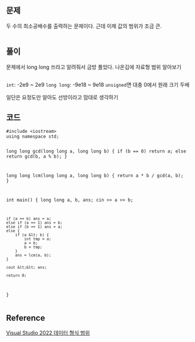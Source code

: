 <h2 id="문제">문제</h2>
<p>두 수의 최소공배수를 출력하는 문제이다.
근데 이제 값의 범위가 조금 큰.</p>
<p><img alt="" src="https://velog.velcdn.com/images/coolgamja_/post/01c2647f-5b45-412a-8d53-e0ed98d96f5e/image.png" /></p>
<h2 id="풀이">풀이</h2>
<p>문제에서 long long 쓰라고 알려줘서 금방 풀었다.
나온김에 자료형 범위 알아보기</p>
<p><img alt="" src="https://velog.velcdn.com/images/coolgamja_/post/57125d95-8978-4b76-85cd-ce4645edeb0e/image.png" /></p>
<p><code>int</code>: -2e9 ~ 2e9
<code>long long</code>: -9e18 ~ 9e18
<code>unsigned</code>면 대충 0에서 원래 크기 두배</p>
<p>일단은 요정도만 알아도 선방이라고 맘대로 생각하기</p>
<h2 id="코드">코드</h2>
<pre><code class="language-cpp">#include &lt;iostream&gt;
using namespace std;

long long gcd(long long a, long long b) {
    if (b == 0) return a;
    else return gcd(b, a % b);
}

long long lcm(long long a, long long b) {
    return a * b / gcd(a, b);
}

int main() {
    long long a, b, ans;
    cin &gt;&gt; a &gt;&gt; b;

    if (a == b) ans = a;
    else if (a == 1) ans = b;
    else if (b == 1) ans = a;
    else {
        if (a &lt; b) {
            int tmp = a;
            a = b;
            b = tmp;
        }
        ans = lcm(a, b);
    }

    cout &lt;&lt; ans;

    return 0;
}</code></pre>
<h2 id="reference">Reference</h2>
<p><a href="https://learn.microsoft.com/ko-kr/cpp/cpp/data-type-ranges?view=msvc-170">Visual Studio 2022 데이터 형식 범위</a></p>